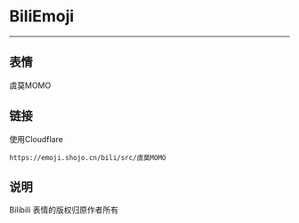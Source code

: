 # BiliEmoji
---
## 表情
虞莫MOMO
## 链接
使用Cloudflare
```
https://emoji.shojo.cn/bili/src/虞莫MOMO
```
## 说明
Bilibili 表情的版权归原作者所有
